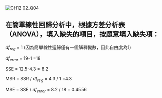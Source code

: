 
![CH12 02_Q04](https://github.com/user-attachments/assets/3a1dccbb-228c-4002-8e08-7be08090dfb7)

在簡單線性回歸分析中，根據方差分析表（ANOVA），填入缺失的項目，按題意填入缺失項：
---

$df_{reg}$ = 1 (因為簡單線性迴歸僅有一個解釋變數，因此自由度為1)

$df_{error}$ = 19-1 =18

SSE = 12.5-4.3 = 8.2

MSR = SSR / $df_{reg}$ = 4.3 / 1 =4.3

MSE = SSE / $df_{error}$ = 8.2 / 18  =  0.4556

